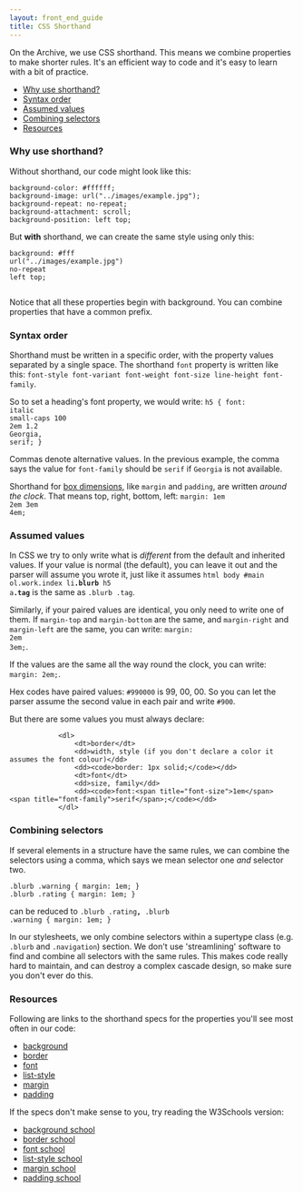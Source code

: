 ```yaml
---
layout: front_end_guide
title: CSS Shorthand
---
```

On the Archive, we use CSS shorthand. This means we combine properties to make shorter rules. It's an efficient way to code and it's easy to learn with a bit of practice. 

* [Why use shorthand?](#why-use-shorthand)
* [Syntax order](#syntax-order)
* [Assumed values](#assumed-values)
* [Combining selectors](#combining-selectors)
* [Resources](#resources)

<h3 id="why-use-shorthand">Why use shorthand?</h3>

Without shorthand, our code might look like this:

```
background-color: #ffffff;
background-image: url("../images/example.jpg");
background-repeat: no-repeat;
background-attachment: scroll;
background-position: left top;
```

But **with** shorthand, we can create the same style using only this:

<code>background: <span title="color">#fff</span> <span title="image">url("../images/example.jpg")</span> <span title="repeat">no-repeat</span><span title="scroll is default value"> </span><span title="position">left top</span>;	
</code>

Notice that all these properties begin with background. You can combine properties that have a common prefix.

<h3 id="syntax-order">Syntax order</h3>

Shorthand must be written in a specific order, with the property values separated by a single space. The shorthand `font` property is written like this: `font-style font-variant font-weight font-size line-height font-family`.

So to set a heading's font property, we would write: <code>h5 { font: <span title="style">italic</span> <span title="variant">small-caps</span> <span title="weight">100</span> <span title="size">2em</span> <span title="line-height">1.2</span> <span title="family">Georgia</span>, <span title="family fallback alternative">serif</span>; }</code>

Commas denote alternative values. In the previous example, the comma says the value for `font-family` should be `serif` if `Georgia` is not available.

Shorthand for [box dimensions](http://www.w3.org/TR/CSS2/box.html), like `margin` and `padding`, are written *around the clock*. That means top, right, bottom, left: <code>margin: <span title="top">1em</span> <span title="right">2em</span> <span title="bottom">3em</span> <span title="left">4em</span>;</code>

<h3 id="assumed-values">Assumed values</h3>

In CSS we try to only write what is *different* from the default and inherited values. If your value is normal (the default), you can leave it out and the parser will assume you wrote it, just like it assumes <code>html body #main ol.work.index li<strong>.blurb</strong> h5 a<strong>.tag</strong></code> is the same as `.blurb .tag`.

Similarly, if your paired values are identical, you only need to write one of them. If `margin-top` and `margin-bottom` are the same, and `margin-right` and `margin-left` are the same, you can write: <code>margin: <span title="top and bottom">2em</span> <span title="right and left">3em</span>;</code>.

If the values are the same all the way round the clock, you can write: `margin: 2em;`.

Hex codes have paired values: `#990000` is 99, 00, 00. So you can let the parser assume the second value in each pair and write `#900`.

But there are some values you must always declare:

				<dl>
					<dt>border</dt>
					<dd>width, style (if you don't declare a color it assumes the font colour)</dd>
					<dd><code>border: 1px solid;</code></dd>
					<dt>font</dt>
					<dd>size, family</dd>
					<dd><code>font:<span title="font-size">1em</span> <span title="font-family">serif</span>;</code></dd>
				</dl>

<h3 id="combining-selectors">Combining selectors</h3>

If several elements in a structure have the same rules, we can combine the selectors using a comma, which says we mean selector one *and* selector two.

```
.blurb .warning { margin: 1em; }
.blurb .rating { margin: 1em; }
```

can be reduced to <code>.blurb .rating<strong>,</strong> .blurb .warning { margin: 1em; }</code>

In our stylesheets, we only combine selectors within a supertype class (e.g. `.blurb` and `.navigation`) section. We don't use 'streamlining' software to find and combine all selectors with the same rules. This makes code really hard to maintain, and can destroy a complex cascade design, so make sure you don't ever do this.

<h3 id="resources">Resources</h3>

Following are links to the shorthand specs for the properties you'll see most often in our code:
				
* [background](http://www.w3.org/TR/CSS2/colors.html#prop-def-background) 
* [border](http://www.w3.org/TR/CSS2/box.html#border-shorthand-properties)
* [font](http://www.w3.org/TR/CSS2/fonts.html#font-shorthand)
* [list-style](http://www.w3.org/TR/CSS2/generate.html#list-style)
* [margin](http://www.w3.org/TR/CSS2/box.html#margin-properties)
* [padding](http://www.w3.org/TR/CSS2/box.html#padding-properties)

If the specs don't make sense to you, try reading the W3Schools version:

* [background school](http://www.w3schools.com/css/css_background.asp)
* [border school](http://www.w3schools.com/css/css_border.asp)
* [font school](http://www.w3schools.com/css/css_font.asp)
* [list-style school](http://www.w3schools.com/css/css_list.asp)
* [margin school](http://www.w3schools.com/css/css_margin.asp)
* [padding school](http://www.w3schools.com/css/css_padding.asp)